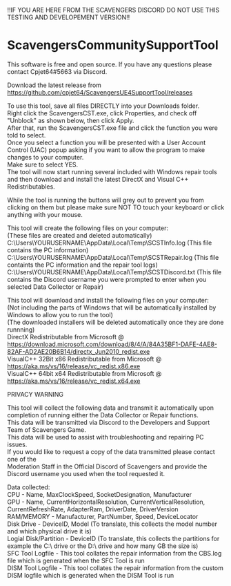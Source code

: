!!IF YOU ARE HERE FROM THE SCAVENGERS DISCORD DO NOT USE THIS TESTING AND DEVELOPEMENT VERSION!!

# ScavengersCommunitySupportTool

This software is free and open source. If you have any questions please contact Cpjet64#5663 via Discord.

Download the latest release from https://github.com/cpjet64/ScavengersUE4SupportTool/releases

To use this tool, save all files DIRECTLY into your Downloads folder.  
Right click the ScavengersCST.exe, click Properties, and check off "Unblock" as shown below, then click Apply.  
After that, run the ScavengersCST.exe file and click the function you were told to select.  
Once you select a function you will be presented with a User Account Control (UAC) popup asking if you want to allow the program to make changes to your computer.  
Make sure to select YES.  
The tool will now start running several included with Windows repair tools and then download and install the latest DirectX and Visual C++ Redistributables.  

While the tool is running the buttons will grey out to prevent you from clicking on them but please make sure NOT TO touch your keyboard or click anything with your mouse.

This tool will create the following files on your computer:  
(These files are created and deleted automatically)  
C:\Users\YOURUSERNAME\AppData\Local\Temp\SCSTInfo.log (This file contains the PC information)  
C:\Users\YOURUSERNAME\AppData\Local\Temp\SCSTRepair.log (This file containts the PC information and the repair tool logs)  
C:\Users\YOURUSERNAME\AppData\Local\Temp\SCSTDiscord.txt (This file contains the Discord username you were prompted to enter when you selected Data Collector or Repair)  

This tool will download and install the following files on your computer:  
(Not including the parts of Windows that will be automatically installed by Windows to allow you to run the tool)  
(The downloaded installers will be deleted automatically once they are done runnning)  
DirectX Redistributable from Microsoft @ https://download.microsoft.com/download/8/4/A/84A35BF1-DAFE-4AE8-82AF-AD2AE20B6B14/directx_Jun2010_redist.exe  
VisualC++ 32Bit x86 Redistributable from Microsoft @ https://aka.ms/vs/16/release/vc_redist.x86.exe  
VisualC++ 64bit x64 Redistributable from Microsoft @ https://aka.ms/vs/16/release/vc_redist.x64.exe

PRIVACY WARNING

This tool will collect the following data and transmit it automatically upon completion of running either the Data Collector or Repair functions.   
This data will be transmitted via Discord to the Developers and Support Team of Scavengers Game.   
This data will be used to assist with troubleshooting and repairing PC issues.   
If you would like to request a copy of the data transmitted please contact one of the  
Moderation Staff in the Official Discord of Scavengers and provide the Discord username you used when the tool requested it.

Data collected:  
CPU - Name, MaxClockSpeed, SocketDesignation, Manufacturer  
GPU - Name, CurrentHorizontalResolution, CurrentVerticalResolution, CurrentRefreshRate, AdapterRam, DriverDate, DriverVersion  
RAM/MEMORY - Manufacturer, PartNumber, Speed, DeviceLocator  
Disk Drive - DeviceID, Model (To translate, this collects the model number and which physical drive it is)  
Logial Disk/Partition - DeviceID (To translate, this collects the partitions for example the C:\ drive or the D:\ drive and how many GB the size is)  
SFC Tool Logfile - This tool collates the repair information from the CBS.log file which is generated when the SFC Tool is run  
DISM Tool Logfile - This tool collates the repair information from the custom DISM logfile which is generated when the DISM Tool is run  

